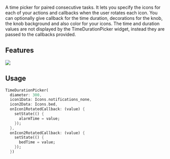 <!-- 
This README describes the package. If you publish this package to pub.dev,
this README's contents appear on the landing page for your package.

For information about how to write a good package README, see the guide for
[writing package pages](https://dart.dev/guides/libraries/writing-package-pages). 

For general information about developing packages, see the Dart guide for
[creating packages](https://dart.dev/guides/libraries/create-library-packages)
and the Flutter guide for
[developing packages and plugins](https://flutter.dev/developing-packages). 
-->

A time picker for paired consecutive tasks. It lets you specify the icons for each of your actions and callbacks when the user rotates each icon. You can optionally give callback for the time duration, decorations for the knob, the knob background and also color for your icons. The time and duration values are not displayed by the TimeDurationPicker widget, instead they are passed to the callbacks provided.

## Features

![](https://github.com/surafelMelese/time-duration-picker/raw/main/demos/main_demo.gif)

## Usage
```dart
TimeDurationPicker(
  diameter: 300,
  icon1Data: Icons.notifications_none,
  icon2Data: Icons.bed,
  onIcon1RotatedCallback: (value) {
    setState(() {
      alarmTime = value;
    });
  },
  onIcon2RotatedCallback: (value) {
    setState(() {
      bedTime = value;
    });
  })
```
